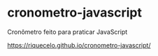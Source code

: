 # cronometro-javascript
Cronômetro feito para praticar JavaScript

https://riquecelo.github.io/cronometro-javascript/
